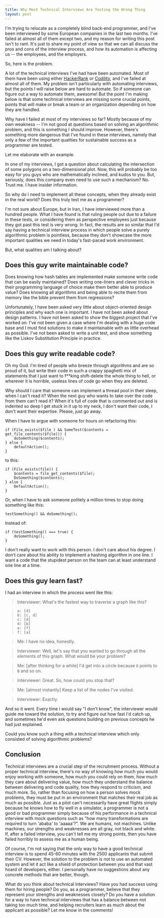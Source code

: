 ```yaml
---
title: Why Most Technical Interviews Are Testing the Wrong Thing  
layout: post
---
```


I'm trying to relocate as a completely blind back-end programmer, and I've been interviewed by some European companies in the last two months. I've failed at almost all of them except two, and my reason for writing this post isn't to rant. It's just to share my point of view so that we can all discuss the pros and cons of the interview process, and how its automation is affecting us -- the employees, and the employers.

So, here is the problem.

A lot of the technical interviews I've had have been automated. Most of them have been using either [HackerRank][] or [Codility][], and I've failed at almost all of them. My problem isn't particularly with automating interviews, but the points I will raise below are hard to automate. So if someone can figure out a way to automate them, awesome! But the point I'm making below is that some technical interviews are missing some crucial points, points that will make or break a team or an organization depending on how they are handled.

Why have I failed at most of my  interviews so far? Mostly because of my own weakness -- I'm not good at questions based on solving an algorithmic problem, and this is something I should improve. However, there's something more dangerous that I've found in these interviews, namely that only a few of the important qualities for sustainable success as a programmer are tested.

Let me elaborate with an example.

In one of my interviews, I got a question about calculating the intersection of some polygons on a two-dimensional plot. Now, this will probably be too easy for you guys who are mathematically inclined, and kudos to you. But, seriously, does this company even need to use such a mechanism? No. Trust me. I have insider information.

So why do I need to implement all these concepts, when they already exist in the real world? Does this truly test me as a programmer?

I'm not sure about Europe, but in Iran, I have interviewed more than a hundred people. What I have found is that ruling people out due to a failure in these tests, or considering them as perspective employees just because they got past this test is  very wrong. In fact, the results are so similar that I'd say having a technical interview process in which people solve a purely algorithmic problem is pointless, because they don't showcase the more important qualities we need in today's fast-paced work environment.

But, what qualities am I talking about?

## Does this guy write maintainable code?

Does knowing how hash tables are implemented make someone write code that can be easily maintained? Does writing one-liners and clever tricks in their programming language of choice make them better able to produce value? Does knowing all algorithms and being able to recite them from memory like the bible prevent them from regressions?

Unfortunately, I have been asked very little about object-oriented design principles and why each one is important. I have not been asked about design patterns. I have not been asked to show the biggest project that I've worked on. I've not been given a case where I'm dealing with a huge code base and I must find solutions to make it maintainable with as little overhead as possible. I've not been asked to write a unit test, and show something like the Liskov Substitution Principle in practice.

## Does this guy write readable code?

Oh my God. I'm tired of people who breeze through algorithms and are so proud of it, but write their code in such a crappy spaghetti mix of statements that I just want to f**king shift-delete the whole thing to hell, or wherever it is horrible, useless lines of code go when they are deleted.

Why should I care that someone can implement a thread pool in their sleep, when I can't read it? When the next guy who wants to take over the code from them can't read it? When it's full of code that is commented out and is indented so deep I get stuck in it up to my neck, I don't want their code, I don't want their expertise. Please, just go away.

When I have to argue with someone for hours on refactoring this:

```
if (File_exists($file ) && SomeTest($contents = get_file_contents($file))) {
    doSomething($contents);
} else {
    defaultAction();
}
```

to this:

```
if (File_exists(file)) {
    $contents = file_get_contents($file);
    DoSomething($contents);
} else {
    DefaultAction();
}
```

Or, when I have to ask someone politely a million times to stop doing something like this:

```
testSomething() && doSomething();
```

Instead of:

```
if (testSomething() === true) {
    doSomething();
}
```

I don't really want to work with this person. I don't care about his degree. I don't care about his ability to implement a hashing algorithm in one line. I want a code that the stupidest person on the team can at least understand one line at a time.

## Does this guy learn fast?

I had an interview in which the process went like this:

> Interviewer: What's the fastest way to traverse a graph like this?

> ```
> a: [d]
> b: [c, d]
> c: [d]
> d: [b]
> e: [f]
> f: [a]
> ```

> Me: I have no idea, honestly.

> Interviewer: Well, let's say that you wanted to go through all the elements of this graph. What would be your problem?

> Me: [after thinking for a while] I'd get into a circle because `D` points to `B` and so on.

> Interviewer: Great. So, how could you stop that?

> Me: [almost instantly] Keep a list of the nodes I've visited.

> Interviewer: Exactly.

And so it went. Every time i would say "I don't know", the interviewer would guide me toward the solution, to try and figure out how fast I'd catch up, and sometimes he'd even ask questions building on previous concepts he had just explained.

Could you know such a thing with a technical interview which only consisted of solving algorithmic problems?

## Conclusion

Technical interviews are a crucial step of the recruitment process. Without a proper technical interview, there's no way of knowing how much you would enjoy working with someone, how much you could rely on them, how much they care about delivering value, how much they understand the balance between delivering and code quality, how they respond to criticism, and much more. So, rather than focusing on how a person solves mock problems, they must be put in an environment that matches their real job as much as possible. Just as a pilot can't necessarily have great flights simply because he knows how to fly well in a simulator, a programmer is not a good or bad programmer simply because of his performance in a technical interview with mock questions such as "how many transformations are required to turn 'ababa' to 'aaaaa'?". We are humans, not machines. Unlike machines, our strengths and weaknesses are all gray, not black and white. If, after a failed interview, you can't tell me my strong points, then you have failed horribly to assess me as a human being.

Of course, I'm not saying that the only way to have a good technical interview is to spend 45-60 minutes with the 2500 applicants that submit their CV. However, the solution to the problem is not to use an automated system and let it act like a shield of protection between you and that vast hoard of developers, either. I personally have no suggestions about any concrete methods that are better, though.

What do you think about technical interviews? Have you had success using them for hiring people? Do you, as a programmer, believe that they represent your strengths and weaknesses closely? Do you have a solution for a way to have technical interviews that has a balance between not taking too much time, and helping recruiters learn as much about the applicant as possible? Let me know in the comments!

[HackerRank]: https://www.hackerrank.com/
[Codility]: https://codility.com/
